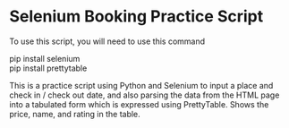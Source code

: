 # Selenium Booking Practice Script

To use this script, you will need to use this command 

pip install selenium
<br>
pip install prettytable 

This is a practice script using Python and Selenium to input a place and check in / check out date, and also parsing the data from the HTML page into a 
tabulated form which is expressed using PrettyTable. Shows the price, name, and rating in the table. 


